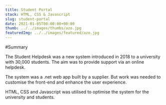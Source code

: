 ```yaml
---
title: Student Portal
stack: HTML, CSS & Javascript
slug: student-portal
date: 2021-01-05T00:00:00+00:00
thumb: ../../images/thumbs/azo.jpg
featuredImg: ../../images/featured/azo.jpg
---
```


#Summary

The Student Helpdesk was a new system introduced in 2018 to a university with 30,000 students. The aim was to provide support via an online helpdesk.

The system was a .net web app built by a supplier. But work was needed to customise the front-end and enhance the user experience.

HTML, CSS and Javascript was utilised to optimise the system for the university and students.
